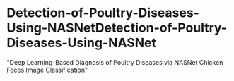 # Detection-of-Poultry-Diseases-Using-NASNetDetection-of-Poultry-Diseases-Using-NASNet
"Deep Learning-Based Diagnosis of Poultry Diseases via NASNet Chicken Feces Image Classification"
